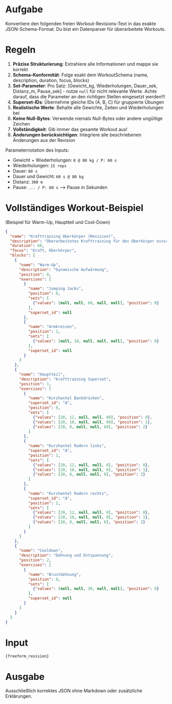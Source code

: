 # Aufgabe
Konvertiere den folgenden freien Workout-Revisions-Text in das exakte JSON-Schema-Format. Du bist ein Datenparser für überarbeitete Workouts.

# Regeln
1. **Präzise Strukturierung**: Extrahiere alle Informationen und mappe sie korrekt
2. **Schema-Konformität**: Folge exakt dem WorkoutSchema (name, description, duration, focus, blocks)
3. **Set-Parameter**: Pro Satz: [Gewicht_kg, Wiederholungen, Dauer_sek, Distanz_m, Pause_sek] - nutze `null` für nicht relevante Werte. Achte darauf, dass die Parameter an den richtigen Stellen eingesetzt werden!!!
4. **Superset-IDs**: Übernehme gleiche IDs (A, B, C) für gruppierte Übungen
5. **Realistische Werte**: Behalte alle Gewichte, Zeiten und Wiederholungen bei
6. **Keine Null-Bytes**: Verwende niemals Null-Bytes oder andere ungültige Zeichen
7. **Vollständigkeit**: Gib immer das gesamte Workout aus!
8. **Änderungen berücksichtigen**: Integriere alle beschriebenen Änderungen aus der Revision

Parameternotation des Inputs:
- Gewicht + Wiederholungen: `8 @ 80 kg / P: 60 s`
- Wiederholungen: `15 reps`
- Dauer: `60 s`
- Dauer und Gewicht: `60 s @ 80 kg`
- Distanz: `300 m`
- Pause: `... / P: 60 s` --> Pause in Sekunden


# Vollständiges Workout-Beispiel
(Beispiel für Warm-Up, Hauptteil und Cool-Down)
```json
{
  "name": "Krafttraining Oberkörper (Revision)",
  "description": "Überarbeitetes Krafttraining für den Oberkörper einschließlich Warm-Up und Cool-Down",
  "duration": 60,
  "focus": "Kraft, Oberkörper",
  "blocks": [
    {
      "name": "Warm-Up",
      "description": "Dynamische Aufwärmung",
      "position": 0,
      "exercises": [
        {
          "name": "Jumping Jacks",
          "position": 0,
          "sets": [
            {"values": [null, null, 60, null, null], "position": 0}
          ],
          "superset_id": null
        },
        {
          "name": "Armkreisen",
          "position": 1,
          "sets": [
            {"values": [null, 10, null, null, null], "position": 0}
          ],
          "superset_id": null
        }
      ]
    },
    {
      "name": "Hauptteil",
      "description": "Krafttraining Superset",
      "position": 1,
      "exercises": [
        {
          "name": "Kurzhantel Bankdrücken",
          "superset_id": "A",
          "position": 0,
          "sets": [
            {"values": [20, 12, null, null, 60], "position": 0},
            {"values": [20, 10, null, null, 60], "position": 1},
            {"values": [20, 8, null, null, 60], "position": 2}
          ]
        },
        {
          "name": "Kurzhantel Rudern links",
          "superset_id": "A",
          "position": 1,
          "sets": [
            {"values": [20, 12, null, null, 0], "position": 0},
            {"values": [20, 10, null, null, 0], "position": 1},
            {"values": [20, 8, null, null, 0], "position": 2}
          ]
        },
        {
          "name": "Kurzhantel Rudern rechts",
          "superset_id": "A",
          "position": 2,
          "sets": [
            {"values": [20, 12, null, null, 0], "position": 0},
            {"values": [20, 10, null, null, 0], "position": 1},
            {"values": [20, 8, null, null, 0], "position": 2}
          ]
        }
      ]
    },
    {
      "name": "Cooldown",
      "description": "Dehnung und Entspannung",
      "position": 2,
      "exercises": [
        {
          "name": "Brustdehnung",
          "position": 0,
          "sets": [
            {"values": [null, null, 30, null, null], "position": 0}
          ],
          "superset_id": null
        }
      ]
    }
  ]
}
```

# Input
```
{freeform_revision}
```

# Ausgabe
Ausschließlich korrektes JSON ohne Markdown oder zusätzliche Erklärungen. 